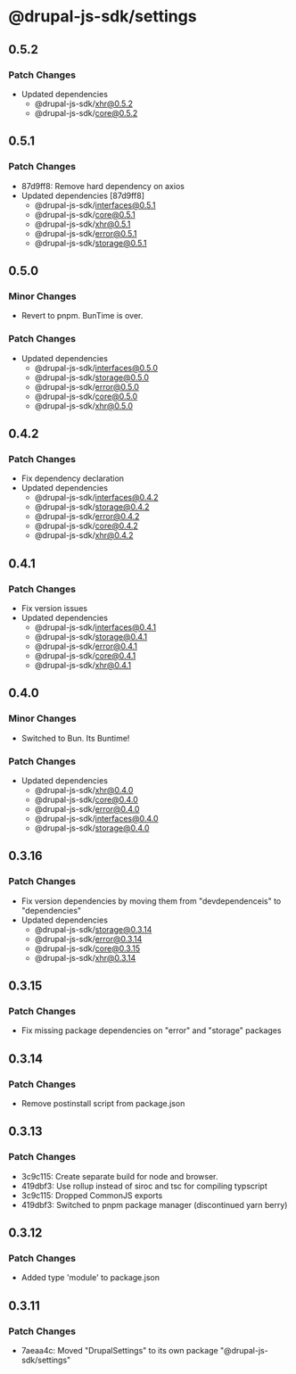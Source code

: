 # @drupal-js-sdk/settings

## 0.5.2

### Patch Changes

- Updated dependencies
  - @drupal-js-sdk/xhr@0.5.2
  - @drupal-js-sdk/core@0.5.2

## 0.5.1

### Patch Changes

- 87d9ff8: Remove hard dependency on axios
- Updated dependencies [87d9ff8]
  - @drupal-js-sdk/interfaces@0.5.1
  - @drupal-js-sdk/core@0.5.1
  - @drupal-js-sdk/xhr@0.5.1
  - @drupal-js-sdk/error@0.5.1
  - @drupal-js-sdk/storage@0.5.1

## 0.5.0

### Minor Changes

- Revert to pnpm. BunTime is over.

### Patch Changes

- Updated dependencies
  - @drupal-js-sdk/interfaces@0.5.0
  - @drupal-js-sdk/storage@0.5.0
  - @drupal-js-sdk/error@0.5.0
  - @drupal-js-sdk/core@0.5.0
  - @drupal-js-sdk/xhr@0.5.0

## 0.4.2

### Patch Changes

- Fix dependency declaration
- Updated dependencies
  - @drupal-js-sdk/interfaces@0.4.2
  - @drupal-js-sdk/storage@0.4.2
  - @drupal-js-sdk/error@0.4.2
  - @drupal-js-sdk/core@0.4.2
  - @drupal-js-sdk/xhr@0.4.2

## 0.4.1

### Patch Changes

- Fix version issues
- Updated dependencies
  - @drupal-js-sdk/interfaces@0.4.1
  - @drupal-js-sdk/storage@0.4.1
  - @drupal-js-sdk/error@0.4.1
  - @drupal-js-sdk/core@0.4.1
  - @drupal-js-sdk/xhr@0.4.1

## 0.4.0

### Minor Changes

- Switched to Bun. Its Buntime!

### Patch Changes

- Updated dependencies
  - @drupal-js-sdk/xhr@0.4.0
  - @drupal-js-sdk/core@0.4.0
  - @drupal-js-sdk/error@0.4.0
  - @drupal-js-sdk/interfaces@0.4.0
  - @drupal-js-sdk/storage@0.4.0

## 0.3.16

### Patch Changes

- Fix version dependencies by moving them from "devdependenceis" to "dependencies"
- Updated dependencies
  - @drupal-js-sdk/storage@0.3.14
  - @drupal-js-sdk/error@0.3.14
  - @drupal-js-sdk/core@0.3.15
  - @drupal-js-sdk/xhr@0.3.14

## 0.3.15

### Patch Changes

- Fix missing package dependencies on "error" and "storage" packages

## 0.3.14

### Patch Changes

- Remove postinstall script from package.json

## 0.3.13

### Patch Changes

- 3c9c115: Create separate build for node and browser.
- 419dbf3: Use rollup instead of siroc and tsc for compiling typscript
- 3c9c115: Dropped CommonJS exports
- 419dbf3: Switched to pnpm package manager (discontinued yarn berry)

## 0.3.12

### Patch Changes

- Added type 'module' to package.json

## 0.3.11

### Patch Changes

- 7aeaa4c: Moved "DrupalSettings" to its own package "@drupal-js-sdk/settings"
